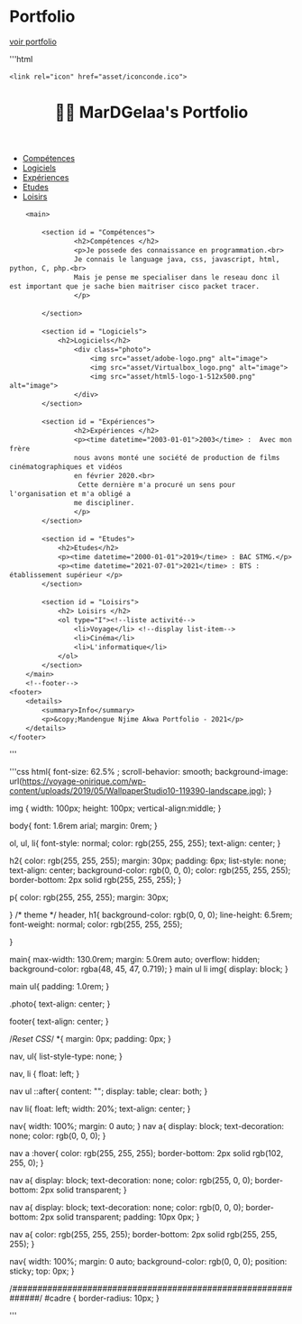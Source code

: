 # Portfolio 


[voir portfolio](https://github.com/MDG-92/Portfolio.git "Voir le portfolio")

'''html
    <!DOCTYPE html>
<html lang="fr">
<head>
    <meta charset="UTF-8">
    <meta http-equiv="X-UA-Compatible" content="IE=edge">
    <meta name="viewport" content="width=device-width, initial-scale=1.0">
    <link href="css/style.css" rel="stylesheet" type="text/css">
    <title>Mandengue Njime</title>

    <link rel="icon" href="asset/iconconde.ico">
</head>

       

<body>
    <header>
        <h1>    
            <span>&#128110;&#127999;</span>
            MarDGelaa's Portfolio
        </h1>
    </header>
    <nav>
        <ul>
            <li><a href="#Compétences">Compétences</a></li>
            <li><a href="#Logiciels">Logiciels</a></li>
            <li><a href="#Expériences">Expériences</a></li>
            <li><a href="#Etudes">Etudes</a></li>
            <li><a href="#Loisirs">Loisirs</a></li>
        </ul>
    </nav>  



        <main>

            <section id = "Compétences">
                    <h2>Compétences </h2>
                    <p>Je possede des connaissance en programmation.<br>
                    Je connais le language java, css, javascript, html, python, C, php.<br>
                    Mais je pense me specialiser dans le reseau donc il est important que je sache bien maitriser cisco packet tracer.
                    </p>

            </section>

            <section id = "Logiciels">
                <h2>Logiciels</h2>
                    <div class="photo">
                        <img src="asset/adobe-logo.png" alt="image">
                        <img src="asset/Virtualbox_logo.png" alt="image">
                        <img src="asset/html5-logo-1-512x500.png" alt="image">
                    </div>  
            </section>

            <section id = "Expériences">
                    <h2>Expériences </h2>
                    <p><time datetime="2003-01-01">2003</time> :  Avec mon frère
                    nous avons monté une société de production de films cinématographiques et vidéos
                    en février 2020.<br>
                     Cette dernière m'a procuré un sens pour l'organisation et m'a obligé a
                    me discipliner.
                    </p>   
            </section>

            <section id = "Etudes">
                <h2>Etudes</h2>
                <p><time datetime="2000-01-01">2019</time> : BAC STMG.</p>
                <p><time datetime="2021-07-01">2021</time> : BTS : établissement supérieur </p>
            </section>

            <section id = "Loisirs">
                <h2> Loisirs </h2>
                <ol type="I"><!--liste activité-->
                    <li>Voyage</li> <!--display list-item-->  
                    <li>Cinéma</li>
                    <li>L'informatique</li>
                </ol>
            </section>
        </main>
        <!--footer-->
    <footer>
        <details>
            <summary>Info</summary>
            <p>&copy;Mandengue Njime Akwa Portfolio - 2021</p>
        </details>
    </footer>
</body>
</html>
'''

'''css
    html{
    font-size: 62.5% ;
    scroll-behavior: smooth;
    background-image: url(https://voyage-onirique.com/wp-content/uploads/2019/05/WallpaperStudio10-119390-landscape.jpg);
}

img {
	width: 100px;
	height: 100px;
    vertical-align:middle;
}

body{
    font: 1.6rem arial;
    margin: 0rem;
}


ol, ul, li{
    font-style: normal;
    color: rgb(255, 255, 255);
    text-align: center;
}

h2{
    color: rgb(255, 255, 255);
    margin: 30px;
    padding: 6px;
    list-style: none;
    text-align: center;
    background-color: rgb(0, 0, 0);
    color: rgb(255, 255, 255);
    border-bottom: 2px solid rgb(255, 255, 255);
}

p{
    color: rgb(255, 255, 255);
    margin: 30px;

    
}
/* theme */
header, h1{
    background-color: rgb(0, 0, 0);
    line-height: 6.5rem;
    font-weight: normal;
    color: rgb(255, 255, 255);

}

main{
    max-width: 130.0rem;
    margin: 5.0rem auto;
    overflow: hidden;
    background-color: rgba(48, 45, 47, 0.719);
}
main ul li img{
    display: block;
}

main ul{
    padding: 1.0rem;
}

.photo{
    text-align: center;
}

footer{
    text-align: center;
}
  
/*Reset CSS*/
*{
    margin: 0px;
    padding: 0px;
}

nav, ul{
    list-style-type: none;
}

nav, li {
    float: left;
}

nav ul ::after{
    content: "";
    display: table;
    clear: both;
}

nav li{
    float: left;
    width: 20%;
    text-align: center;
}

nav{
    width: 100%;
    margin: 0 auto;
}
nav a{
     display: block;
     text-decoration: none;
     color: rgb(0, 0, 0);
}

nav a :hover{
    color: rgb(255, 255, 255);
    border-bottom: 2px solid rgb(102, 255, 0);
}

nav a{
    display: block;
    text-decoration: none;
    color: rgb(255, 0, 0);
    border-bottom: 2px solid transparent;
}

nav a{
    display: block;
    text-decoration: none;
    color: rgb(0, 0, 0);
    border-bottom: 2px solid transparent;
    padding: 10px 0px;
}

nav a{
    color: rgb(255, 255, 255);
    border-bottom: 2px solid rgb(255, 255, 255);
}

nav{
    width: 100%;
    margin: 0 auto;
    background-color: rgb(0, 0, 0);
    position: sticky;
    top: 0px;
}

/*##############################################################*/
#cadre {
    border-radius: 10px;
  }


'''
